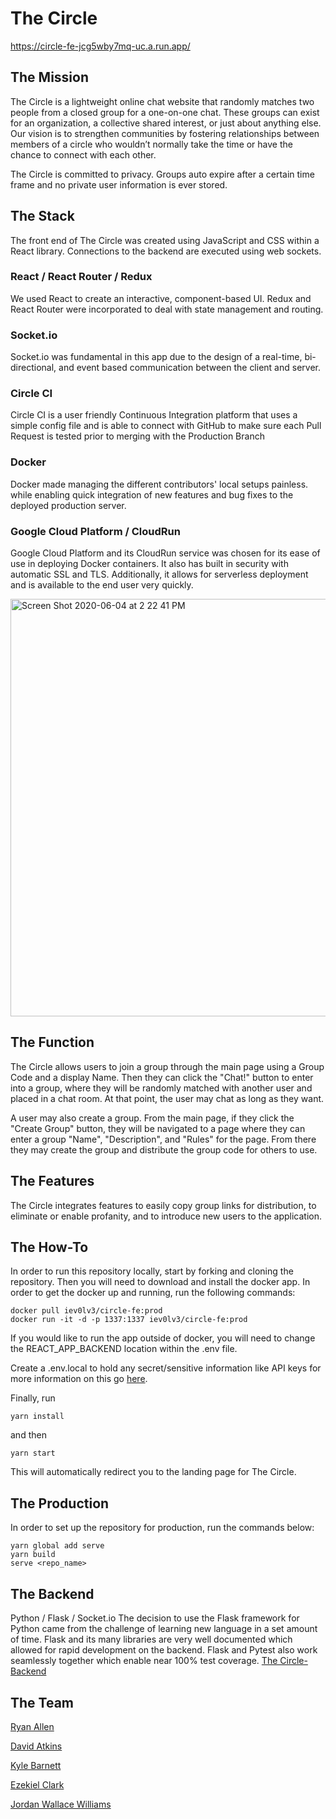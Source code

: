 # The Circle
https://circle-fe-jcg5wby7mq-uc.a.run.app/
## The Mission
The Circle is a lightweight online chat website that randomly matches two people from a closed group for a one-on-one chat. These groups can exist for an organization, a collective shared interest, or just about anything else. Our vision is to strengthen communities by fostering relationships between members of a circle who wouldn’t normally take the time or have the chance to connect with each other.

The Circle is committed to privacy. Groups auto expire after a certain time frame and no private user information is ever stored.

## The Stack
The front end of The Circle was created using JavaScript and CSS within a React library. Connections to the backend are executed using web sockets.

### React / React Router / Redux
We used React to create an interactive, component-based UI. Redux and React Router were incorporated to deal with state management and routing.

### Socket.io
Socket.io was fundamental in this app due to the design of a real-time, bi-directional, and event based communication between the client and server.

### Circle CI
Circle CI is a user friendly Continuous Integration platform that uses a simple config file and is able to connect with GitHub to make sure each Pull Request is tested prior to merging with the Production Branch

### Docker
Docker made managing the different contributors' local setups painless.  while enabling quick integration of new features and bug fixes to the deployed production server.

### Google Cloud Platform / CloudRun
Google Cloud Platform and its CloudRun service was chosen for its ease of use in deploying Docker containers. It also has built in security with automatic SSL and TLS. Additionally, it allows for serverless deployment and is available to the end user very quickly.

<img width="668" alt="Screen Shot 2020-06-04 at 2 22 41 PM" src="https://user-images.githubusercontent.com/10391857/83806630-0d1ff400-a66f-11ea-82a7-9b012f421631.png">

## The Function
The Circle allows users to join a group through the main page using a Group Code and a display Name. Then they can click the "Chat!" button to enter into a group, where they will be randomly matched with another user and placed in a chat room. At that point, the user may chat as long as they want.

A user may also create a group. From the main page, if they click the "Create Group" button, they will be navigated to a page where they can enter a group "Name", "Description", and "Rules" for the page. From there they may create the group and distribute the group code for others to use.

## The Features
The Circle integrates features to easily copy group links for distribution, to eliminate or enable profanity, and to introduce new users to the application.

## The How-To
In order to run this repository locally, start by forking and cloning the repository.
Then you will need to download and install the docker app.
In order to get the docker up and running, run the following commands:
```
docker pull iev0lv3/circle-fe:prod
docker run -it -d -p 1337:1337 iev0lv3/circle-fe:prod
```

If you would like to run the app outside of docker, you will need to change the REACT_APP_BACKEND location within the .env file.

Create a .env.local to hold any secret/sensitive information like API keys for more information on this go [here](https://create-react-app.dev/docs/adding-custom-environment-variables/).

Finally, run
```
yarn install
```
and then
```
yarn start
```
This will automatically redirect you to the landing page for The Circle.

## The Production
In order to set up the repository for production, run the commands below:
```
yarn global add serve
yarn build
serve <repo_name>
```

## The Backend
Python / Flask / Socket.io
The decision to use the Flask framework for Python came from the challenge of learning new language in a set amount of time. Flask and its many libraries are very well documented which allowed for rapid development on the backend. Flask and Pytest also work seamlessly together which enable near 100% test coverage.
[The Circle-Backend](https://github.com/circle-chat/cc-be "Backend Repository")

## The Team
[Ryan Allen](https://github.com/rcallen89 "Ryan's Github")

[David Atkins](https://github.com/d-atkins "David's Github")

[Kyle Barnett](https://github.com/KmBarnett "Kyle's Github")

[Ezekiel Clark](https://github.com/Yetidancer "Zeke's Github")

[Jordan Wallace Williams](https://github.com/iEv0lv3 "Wallace's Github")
